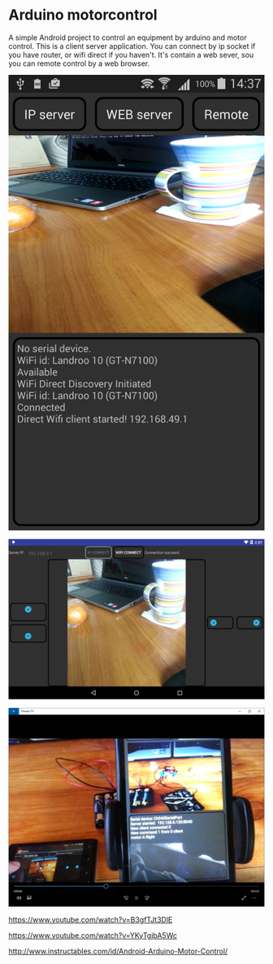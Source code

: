 # Arduino motorcontrol
A simple Android project to control an equipment by arduino and motor control.
This is a client server application. You can connect by ip socket if you have router, or wifi direct if you haven't.
It's contain a web sever, sou you can remote control by a web browser. 

![alt tag](https://github.com/landroo/Arduino-Motorcontrol-/blob/master/server.png)

![alt tag](https://github.com/landroo/Arduino-Motorcontrol-/blob/master/remote.png)

![alt tag](https://github.com/landroo/Arduino-Motorcontrol-/blob/master/test.png)

https://www.youtube.com/watch?v=B3gfTJt3DlE

https://www.youtube.com/watch?v=YKyTgjbA5Wc

http://www.instructables.com/id/Android-Arduino-Motor-Control/